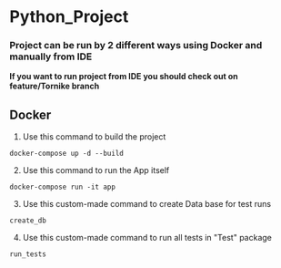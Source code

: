 # Python_Project

### Project can be run by 2 different ways using Docker and manually from IDE 
**If you want to run project from IDE you should check out on feature/Tornike branch**

## Docker
1) Use this command to build the project 
```
docker-compose up -d --build
```
2) Use this command to run the App itself 
```
docker-compose run -it app
```
3) Use this custom-made command to create Data base for test runs  
```
create_db
```
4) Use this custom-made command to run all tests in "Test"  package

```
run_tests
```


